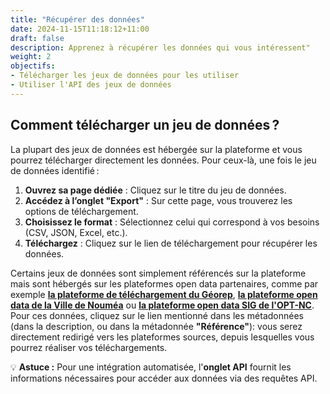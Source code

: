 ```yaml
---
title: "Récupérer des données"
date: 2024-11-15T11:18:12+11:00
draft: false
description: Apprenez à récupérer les données qui vous intéressent"
weight: 2
objectifs:
- Télécharger les jeux de données pour les utiliser
- Utiliser l'API des jeux de données
---
```



## Comment télécharger un jeu de données ?

La plupart des jeux de données est hébergée sur la plateforme et vous pourrez télécharger directement les données. 
Pour ceux-là, une fois le jeu de données identifié :
1. **Ouvrez sa page dédiée** : Cliquez sur le titre du jeu de données.  
2. **Accédez à l’onglet "Export"** : Sur cette page, vous trouverez les options de téléchargement.  
3. **Choisissez le format** : Sélectionnez celui qui correspond à vos besoins (CSV, JSON, Excel, etc.).  
4. **Téléchargez** : Cliquez sur le lien de téléchargement pour récupérer les données.  

Certains jeux de données sont simplement référencés sur la plateforme mais sont hébergés sur les plateformes open data partenaires, comme par exemple **[la plateforme de téléchargement du Géorep](https://georep-dtsi-sgt.opendata.arcgis.com/)**, **[la plateforme open data de la Ville de Nouméa](https://data.noumea.nc/)** ou **[la plateforme open data SIG de l'OPT-NC](https://maps.opendata.opt.nc/)**.  
Pour ces données, cliquez sur le lien mentionné dans les métadonnées (dans la description, ou dans la métadonnée **"Référence"**): vous serez directement redirigé vers les plateformes sources, depuis lesquelles vous pourrez réaliser vos téléchargements.


💡 **Astuce :** Pour une intégration automatisée, l'**onglet API** fournit les informations nécessaires pour accéder aux données via des requêtes API.
<!--Rendez-vous sur le guide du développeur pour plus d'informations -->

<!--
## Comment utiliser l'API des jeux de données ?
#### MEMO HOUY-SY
{{< notice type="error" >}}
Renvoyer ici vers la page du guide du développeur
{{< /notice >}} 
-->

